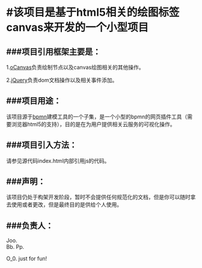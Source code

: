 #该项目是基于html5相关的绘图标签canvas来开发的一个小型项目
==================================================
###项目引用框架主要是：
--------------------------------------
1.[oCanvas](http://ocanvas.org/)负责绘制节点以及canvas绘图相关的其他操作。

2.[jQuery](http://jquery.com/)负责dom文档操作以及相关事件添加。

###项目用途：
--------------------------------------
该项目源于[bpmn](http://en.wikipedia.org/wiki/BPMN)建模工具的一个子集，是一个小型的bpmn的网页插件工具（需要浏览器html5的支持），目的是在为用户提供相关云服务的可视化操作。

###项目引入方法：
--------------------------------------
请参见源代码index.html内部引用js的代码。

###声明：
--------------------------------------
该项目仍处于构架开发阶段，暂时不会提供任何规范化的文档，但是你可以随时拿去使用或者更改，但是最终目的是供给个人使用。

###负责人：
--------------------------------------
Joo.  
Bb.
Pp.

O_0.
just for fun!